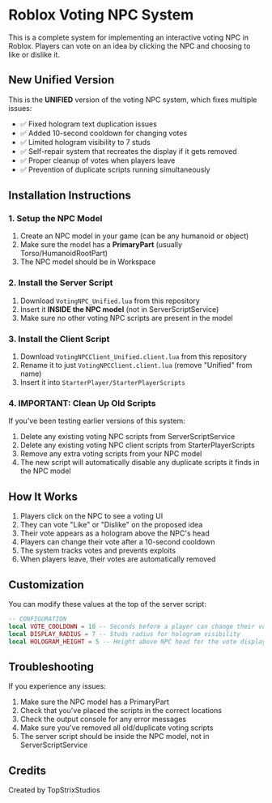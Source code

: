 # Roblox Voting NPC System

This is a complete system for implementing an interactive voting NPC in Roblox. Players can vote on an idea by clicking the NPC and choosing to like or dislike it.

## New Unified Version

This is the **UNIFIED** version of the voting NPC system, which fixes multiple issues:

- ✅ Fixed hologram text duplication issues
- ✅ Added 10-second cooldown for changing votes
- ✅ Limited hologram visibility to 7 studs
- ✅ Self-repair system that recreates the display if it gets removed
- ✅ Proper cleanup of votes when players leave
- ✅ Prevention of duplicate scripts running simultaneously

## Installation Instructions

### 1. Setup the NPC Model

1. Create an NPC model in your game (can be any humanoid or object)
2. Make sure the model has a **PrimaryPart** (usually Torso/HumanoidRootPart)
3. The NPC model should be in Workspace

### 2. Install the Server Script

1. Download `VotingNPC_Unified.lua` from this repository
2. Insert it **INSIDE the NPC model** (not in ServerScriptService)
3. Make sure no other voting NPC scripts are present in the model

### 3. Install the Client Script

1. Download `VotingNPCClient_Unified.client.lua` from this repository
2. Rename it to just `VotingNPCClient.client.lua` (remove "Unified" from name)
3. Insert it into `StarterPlayer/StarterPlayerScripts`

### 4. IMPORTANT: Clean Up Old Scripts

If you've been testing earlier versions of this system:

1. Delete any existing voting NPC scripts from ServerScriptService
2. Delete any existing voting NPC client scripts from StarterPlayerScripts
3. Remove any extra voting scripts from your NPC model
4. The new script will automatically disable any duplicate scripts it finds in the NPC model

## How It Works

1. Players click on the NPC to see a voting UI
2. They can vote "Like" or "Dislike" on the proposed idea
3. Their vote appears as a hologram above the NPC's head
4. Players can change their vote after a 10-second cooldown
5. The system tracks votes and prevents exploits
6. When players leave, their votes are automatically removed

## Customization

You can modify these values at the top of the server script:

```lua
-- CONFIGURATION
local VOTE_COOLDOWN = 10 -- Seconds before a player can change their vote
local DISPLAY_RADIUS = 7 -- Studs radius for hologram visibility
local HOLOGRAM_HEIGHT = 5 -- Height above NPC head for the vote display
```

## Troubleshooting

If you experience any issues:

1. Make sure the NPC model has a PrimaryPart
2. Check that you've placed the scripts in the correct locations
3. Check the output console for any error messages
4. Make sure you've removed all old/duplicate voting scripts
5. The server script should be inside the NPC model, not in ServerScriptService

## Credits

Created by TopStrixStudios